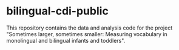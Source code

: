 # bilingual-cdi-public

This repository contains the data and analysis code for the project "Sometimes larger, sometimes smaller: Measuring vocabulary in monolingual and bilingual infants and toddlers".